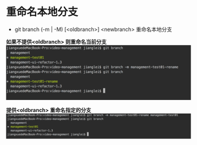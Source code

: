 # 重命名本地分支

* git branch \(-m \| -M\) \[&lt;oldbranch&gt;\] &lt;newbranch&gt; 重命名本地分支

**如果不提供&lt;oldbranch&gt; 则重命名当前分支**![](/assets/import-08-08-02.png)

**提供&lt;oldbranch&gt; 重命名指定的分支**![](/assets/import-08-08-03.png)




